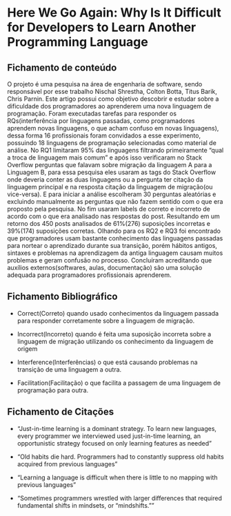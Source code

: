 # Here We Go Again: Why Is It Difficult for Developers to Learn Another Programming Language


## Fichamento de conteúdo

O projeto é uma pesquisa na área de engenharia de software, sendo responsável por esse trabalho Nischal Shrestha, Colton Botta, Titus Barik, Chris Parnin. Este artigo possui como objetivo descobrir e estudar sobre a dificuldade dos programadores ao aprenderem uma nova linguagem de programação. Foram executadas tarefas para responder os RQs(interferência por linguagens passadas, como programadores aprendem novas linguagens, o que acham confuso em novas linguagens),  dessa forma 16 profissionais foram convidados a esse experimento, possuindo 18 linguagens de programação selecionadas como material de análise. No RQ1 limitaram 95% das linguagens filtrando primeiramente “qual a troca de linguagem mais comum” e após isso verificaram no Stack Overflow perguntas que falavam sobre migração da linguagem A para a Linguagem B, para essa pesquisa eles usaram as tags do Stack Overflow onde deveria conter as duas linguagens ou a pergunta ter citação da linguagem principal e na resposta citação da linguagem de migração(ou vice-versa). E para iniciar a análise escolheram 30 perguntas aleatórias e excluindo manualmente as perguntas que não fazem sentido com o que era proposto pela pesquisa. No fim usaram labels de correto e incorreto de acordo com o que era analisado nas respostas do post. Resultando em um retorno dos 450 posts analisados de 61%(276) suposições incorretas e 39%(174) suposições corretas. Olhando para os RQ2 e RQ3 foi encontrado que programadores usam bastante conhecimento das linguagens passadas para nortear o aprendizado durante sua transição, porém hábitos antigos, sintaxes e problemas na aprendizagem da antiga linguagem causam muitos problemas e geram confusão no processo. Concluíram acreditando que auxílios externos(softwares, aulas, documentação) são uma solução adequada para programadores profissionais aprenderem.


## Fichamento Bibliográfico

* Correct(Correto) quando usado conhecimentos da linguagem passada para responder corretamente sobre a linguagem de migração.

* Incorrect(Incorreto) quando é feita uma suposição incorreta sobre a linguagem de migração utilizando os conhecimento da linguagem de origem

* Interference(Interferências) o que está causando problemas na transição de uma linguagem a outra.

* Facilitation(Facilitação) o que facilita a passagem de uma linguagem de programação para outra.


## Fichamento de Citações

* “Just-in-time learning is a dominant strategy. To learn new languages, every programmer we interviewed used just-in-time learning, an opportunistic strategy focused on only learning features as needed”

* “Old habits die hard. Programmers had to constantly suppress old habits acquired from previous languages”

* “Learning a language is difficult when there is little to no mapping with previous languages”

* “Sometimes programmers wrestled with larger differences that required fundamental shifts in mindsets, or “mindshifts.””

